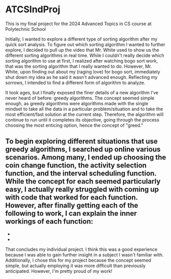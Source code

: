 # ATCSIndProj
This is my final project for the 2024 Advanced Topics in CS course at Polytechnic School

Initially, I wanted to explore a different type of sorting algorithm after my quick sort analysis. To figure out which sorting algorithm I wanted to further explore, I decided to pull up the video that Mr. White used to show us the different sorting algorithms in real time. While I couldn't really decide which sorting algorithm to use at first, I realized after watching bogo sort work, that was the sorting algorithm that I really wanted to do. However, Mr. White, upon finding out about my (raging love) for bogo sort, immediately shut down my idea as he said it wasn't advanced enough. Reflecting my sorrows, I intended to find a different form of algorithm to analyze. 

It took ages, but I finally exposed the finer details of a new algorithm I've never heard of before: greedy algorithms. The concept seemed simple enough, as greedy algorithms were algorithms made with the single mindset to take all the data in a particular problem/situation and to take the most efficient/fast solution at the current step. Therefore, the algorithm will continue to run until it completes its objective, going through the process choosing the most enticing option, hence the concept of "greed."

To begin exploring different situations that use greedy algorithms, I searched up online various scenarios. Among many, I ended up choosing the coin change function, the activity selection function, and the interval scheduling function. While the concept for each seemed particularly easy, I actually really struggled with coming up with code that worked for each function. However, after finally getting each of the following to work, I can explain the inner workings of each function:
 - 
 - 
 - 

That concludes my individual project. I think this was a good experience because I was able to gain further insight in a subject I wasn't familiar with. Additionally, I chose this for my project because the concept seemed simple, but actually employing it was more difficult than previously anticipated. However, I'm pretty proud of my work!